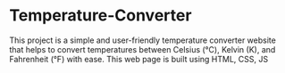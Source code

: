 # Temperature-Converter
This project is a simple and user-friendly temperature converter website that helps to convert temperatures between Celsius (°C), Kelvin (K), and Fahrenheit (°F) with ease. This web page is built using HTML, CSS, JS
